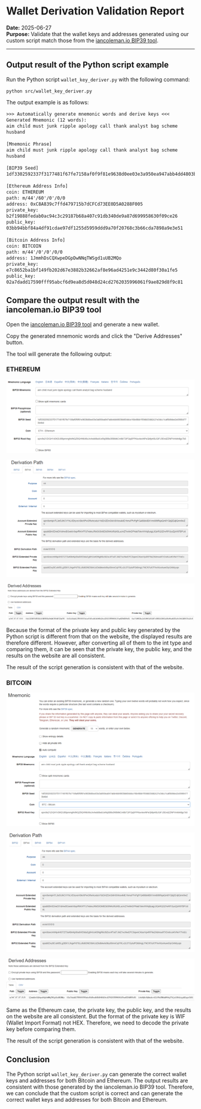 # Wallet Derivation Validation Report

**Date:** 2025-06-27  
**Purpose:** Validate that the wallet keys and addresses generated using our custom script match those from the [iancoleman.io BIP39 tool](https://iancoleman.io/bip39).

---
## Output result of the Python script example

Run the Python script `wallet_key_deriver.py` with the following command:
```
python src/wallet_key_deriver.py
```

The output example is as follows:

```
>>> Automatically generate mnemonic words and derive keys <<<
Generated Mnemonic (12 words):
aim child must junk ripple apology call thank analyst bag scheme husband

[Mnemonic Phrase]
aim child must junk ripple apology call thank analyst bag scheme husband

[BIP39 Seed]
1df3302592337f3177481f67fe7158af0f9f81e9638d0ee03e3a950ea947abb4dd4803bb65ddce16b48bb1f59db33db2c21e3dcc1caf0b9dee2e05664773b4bd

[Ethereum Address Info]
coin: ETHEREUM
path: m/44'/60'/0'/0/0
address: 0xC8A839c7ffd479715b7dCFCd73EE0D5A0288F005
private_key: b2f19888fedab0ac94c3c29187b68a407c91db340de9a87d699958630f09ce26
public_key: 03bb94bbf84a4df91cdae97df1255d5959ddd9a70f20768c3b66cda7898a9e3e51

[Bitcoin Address Info]
coin: BITCOIN
path: m/44'/0'/0'/0/0
address: 1JmmhDsCQXwpeDGpDwNNqTWSgd1uUB2MQo
private_key: e7c8652ba1bf149fb202d67e3882b32662af8e96ad4251e9c3442d80f30a1fe5
public_key: 02a7dadd17590fff95abcf6d9ea8d5d048d24cd2762035996061f9ae829d8f9c81
```

## Compare the output result with the iancoleman.io BIP39 tool

Open the [iancoleman.io BIP39 tool](https://iancoleman.io/bip39) and generate a new wallet.

Copy the generated mnemonic words and click the "Derive Addresses" button.

The tool will generate the following output:

### ETHEREUM

![ETHEREUM 1 ](images/ETHEREUM_1.png)

![ETHEREUM 2 ](images/ETHEREUM_2.png)

![ETHEREUM 3 ](images/ETHEREUM_3.png)

Because the format of the private key and public key generated by the Python script is different from that on the website, the displayed results are therefore different. However, after converting all of them to the int type and comparing them, it can be seen that the private key, the public key, and the results on the website are all consistent.

The result of the script generation is consistent with that of the website.

### BITCOIN

![BITCOIN 1 ](images/BITCOIN_1.png)

![BITCOIN 2 ](images/BITCOIN_2.png)

![BITCOIN 3 ](images/BITCOIN_3.png)

Same as the Ethereum case, the private key, the public key, and the results on the website are all consistent. But the format of the private key is WIF (Wallet Import Format) not HEX. Therefore, we need to decode the private key before comparing them.

The result of the script generation is consistent with that of the website.

## Conclusion   

The Python script `wallet_key_deriver.py` can generate the correct wallet keys and addresses for both Bitcoin and Ethereum. The output results are consistent with those generated by the iancoleman.io BIP39 tool. Therefore, we can conclude that the custom script is correct and can generate the correct wallet keys and addresses for both Bitcoin and Ethereum.